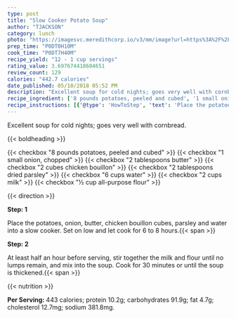 ```yaml
---
type: post
title: "Slow Cooker Potato Soup"
author: "TJACKSON"
category: lunch
photo: "https://imagesvc.meredithcorp.io/v3/mm/image?url=https%3A%2F%2Fimages.media-allrecipes.com%2Fuserphotos%2F273191.jpg"
prep_time: "P0DT0H10M"
cook_time: "P0DT7H40M"
recipe_yield: "12 - 1 cup servings"
rating_value: 3.697674418604651
review_count: 129
calories: "442.7 calories"
date_published: 05/10/2018 05:52 PM
description: "Excellent soup for cold nights; goes very well with cornbread."
recipe_ingredient: ['8 pounds potatoes, peeled and cubed', '1 small onion, chopped', '2 tablespoons butter', '2 cubes  chicken bouillon', '2 tablespoons dried parsley', '6 cups water', '2 cups milk', '½ cup all-purpose flour']
recipe_instructions: [{'@type': 'HowToStep', 'text': 'Place the potatoes, onion, butter, chicken bouillon cubes, parsley and water into a slow cooker. Set on low and let cook for 6 to 8 hours.\n'}, {'@type': 'HowToStep', 'text': 'At least half an hour before serving, stir together the milk and flour until no lumps remain, and mix into the soup. Cook for 30 minutes or until the soup is thickened.\n'}]
---
```


Excellent soup for cold nights; goes very well with cornbread. 

{{< boldheading >}}

{{< checkbox "8 pounds potatoes, peeled and cubed" >}}
{{< checkbox "1 small onion, chopped" >}}
{{< checkbox "2 tablespoons butter" >}}
{{< checkbox "2 cubes  chicken bouillon" >}}
{{< checkbox "2 tablespoons dried parsley" >}}
{{< checkbox "6 cups water" >}}
{{< checkbox "2 cups milk" >}}
{{< checkbox "½ cup all-purpose flour" >}}


{{< direction >}}

**Step: 1**

Place the potatoes, onion, butter, chicken bouillon cubes, parsley and water into a slow cooker. Set on low and let cook for 6 to 8 hours.{{< span >}}

**Step: 2**

At least half an hour before serving, stir together the milk and flour until no lumps remain, and mix into the soup. Cook for 30 minutes or until the soup is thickened.{{< span >}}

{{< nutrition >}}

**Per Serving:** 443 calories; protein 10.2g; carbohydrates 91.9g; fat 4.7g; cholesterol 12.7mg; sodium 381.8mg.